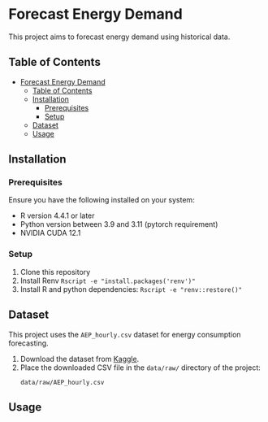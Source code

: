 # Forecast Energy Demand

This project aims to forecast energy demand using historical data.

## Table of Contents
- [Forecast Energy Demand](#forecast-energy-demand)
  - [Table of Contents](#table-of-contents)
  - [Installation](#installation)
    - [Prerequisites](#prerequisites)
    - [Setup](#setup)
  - [Dataset](#dataset)
  - [Usage](#usage)

## Installation

### Prerequisites

Ensure you have the following installed on your system:

- R version 4.4.1 or later
- Python version between 3.9 and 3.11 (pytorch requirement)
- NVIDIA CUDA 12.1

### Setup

1. Clone this repository
2. Install Renv `Rscript -e "install.packages('renv')"`
3. Install R and python dependencies: `Rscript -e "renv::restore()"`

## Dataset

This project uses the `AEP_hourly.csv` dataset for energy consumption forecasting.

1. Download the dataset from [Kaggle](https://www.kaggle.com/datasets/robikscube/hourly-energy-consumption#AEP_hourly.csv).
2. Place the downloaded CSV file in the `data/raw/` directory of the project:
   ```
   data/raw/AEP_hourly.csv
   ```

## Usage
